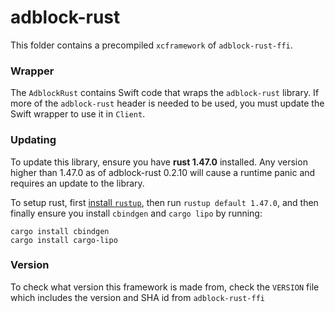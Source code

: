 # adblock-rust

This folder contains a precompiled `xcframework` of `adblock-rust-ffi`.

### Wrapper

The `AdblockRust` contains Swift code that wraps the `adblock-rust` library. If more of the `adblock-rust` header is needed to be used, you must update the Swift wrapper to use it in `Client`.

### Updating

To update this library, ensure you have **rust 1.47.0** installed. Any version higher than 1.47.0 as of adblock-rust 0.2.10 will cause a runtime panic and requires an update to the library.

To setup rust, first [install `rustup`](https://rustup.rs), then run `rustup default 1.47.0`, and then finally ensure you install `cbindgen` and `cargo lipo` by running:

```
cargo install cbindgen
cargo install cargo-lipo
```

### Version

To check what version this framework is made from, check the `VERSION` file which includes the version and SHA id from `adblock-rust-ffi`